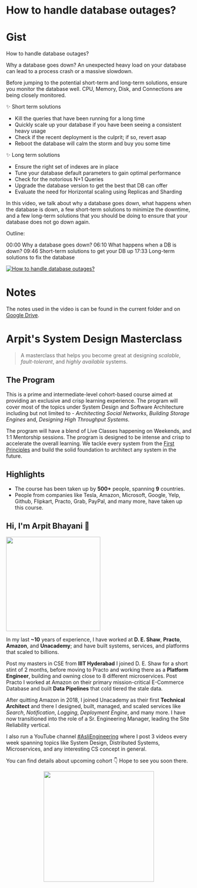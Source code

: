 How to handle database outages?
===


# Gist

How to handle database outages?

Why a database goes down?
An unexpected heavy load on your database can lead to a process crash or a massive slowdown.

Before jumping to the potential short-term and long-term solutions, ensure you monitor the database well. CPU, Memory, Disk, and Connections are being closely monitored.

✨ Short term solutions

- Kill the queries that have been running for a long time
- Quickly scale up your database if you have been seeing a consistent heavy usage
- Check if the recent deployment is the culprit; if so, revert asap
- Reboot the database will calm the storm and buy you some time

✨ Long term solutions

- Ensure the right set of indexes are in place
- Tune your database default parameters to gain optimal performance
- Check for the notorious N+1 Queries
- Upgrade the database version to get the best that DB can offer
- Evaluate the need for Horizontal scaling using Replicas and Sharding


In this video, we talk about why a database goes down, what happens when the database is down, a few short-term solutions to minimize the downtime, and a few long-term solutions that you should be doing to ensure that your database does not go down again.

Outline:

00:00 Why a database goes down?
06:10 What happens when a DB is down?
09:46 Short-term solutions to get your DB up
17:33 Long-term solutions to fix the database

[![How to handle database outages?](https://i.ytimg.com/vi/UT_TVldzA64/mqdefault.jpg)](https://www.youtube.com/watch?v=UT_TVldzA64)


# Notes

The notes used in the video is can be found in the current folder and on [Google Drive](https://drive.google.com/file/d/1Q6YokLBvmfW1Tw1mpndOfx-I2NyRGVG0/view).


# Arpit's System Design Masterclass

> A masterclass that helps you become great at designing _scalable_, _fault-tolerant_, and _highly available_ systems.

## The Program

This is a prime and intermediate-level cohort-based course aimed at providing an exclusive and crisp learning experience. The program will cover most of the topics under System Design and Software Architecture including but not limited to - _Architecting Social Networks_, _Building Storage Engines_ and, _Designing High Throughput Systems_.

The program will have a blend of Live Classes happening on Weekends, and 1:1 Mentorship sessions. The program is designed to be intense and crisp to accelerate the overall learning. We tackle every system from the [First Principles](https://en.wikipedia.org/wiki/First_principle) and build the solid foundation to architect any system in the future.


## Highlights

 - The course has been taken up by __500+__ people, spanning __9__ countries.
 - People from companies like Tesla, Amazon, Microsoft, Google, Yelp, Github, Flipkart, Practo, Grab, PayPal, and many more, have taken up this course.


## Hi, I'm Arpit Bhayani 👋

<img width="256px" src="https://arpitbhayani.me/static/img/arpit.jpg" />

In my last **~10** years of experience, I have worked at **D. E. Shaw**, **Practo**, **Amazon**, and **Unacademy**; and have built systems, services, and platforms that scaled to billions.

Post my masters in CSE from **IIIT Hyderabad** I joined D. E. Shaw for a short stint of 2 months, before moving to Practo and working there as a **Platform Engineer**, building and owning close to 8 different microservices. Post Practo I worked at Amazon on their primary mission-critical E-Commerce Database and built **Data Pipelines** that cold tiered the stale data.

After quitting Amazon in 2018, I joined Unacademy as their first **Technical Architect** and there I designed, built, managed, and scaled services like _Search_, _Notification_, _Logging_, _Deployment Engine_, and many more. I have now transitioned into the role of a Sr. Engineering Manager, leading the Site Reliability vertical.

I also run a YouTube channel [#AsliEngineering](https://www.youtube.com/c/ArpitBhayani) where I post 3 videos every week spanning topics like System Design, Distributed Systems, Microservices, and any interesting CS concept in general.

You can find details about upcoming cohort 👇‍ Hope to see you soon there.

<center>
<a target="_blank" href="https://arpitbhayani.me/masterclass">
<img src="https://user-images.githubusercontent.com/4745789/137859181-d4499cf4-ce65-4466-8b88-a078ece0f081.PNG" width="300px" />
</a>
</center>